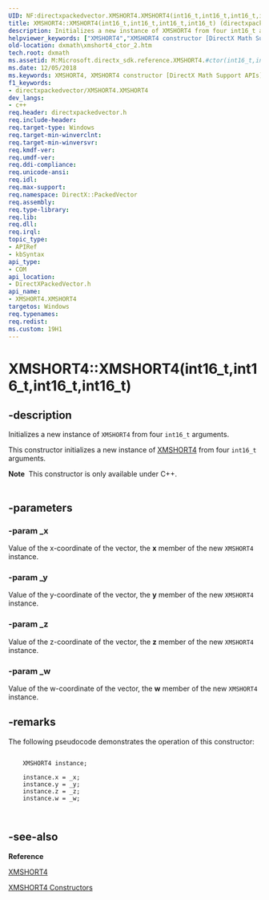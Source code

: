 ```yaml
---
UID: NF:directxpackedvector.XMSHORT4.XMSHORT4(int16_t,int16_t,int16_t,int16_t)
title: XMSHORT4::XMSHORT4(int16_t,int16_t,int16_t,int16_t) (directxpackedvector.h)
description: Initializes a new instance of XMSHORT4 from four int16_t arguments.
helpviewer_keywords: ["XMSHORT4","XMSHORT4 constructor [DirectX Math Support APIs]","XMSHORT4 constructor [DirectX Math Support APIs]","XMSHORT4 structure","XMSHORT4 structure [DirectX Math Support APIs]","XMSHORT4 constructor","XMSHORT4.XMSHORT4","XMSHORT4.XMSHORT4(int16_t","int16_t","int16_t","int16_t)","XMSHORT4::XMSHORT4","XMSHORT4::XMSHORT4(int16_t","int16_t","int16_t","int16_t)","dxmath.xmshort4_ctor_2"]
old-location: dxmath\xmshort4_ctor_2.htm
tech.root: dxmath
ms.assetid: M:Microsoft.directx_sdk.reference.XMSHORT4.#ctor(int16_t,int16_t,int16_t,int16_t)
ms.date: 12/05/2018
ms.keywords: XMSHORT4, XMSHORT4 constructor [DirectX Math Support APIs], XMSHORT4 constructor [DirectX Math Support APIs],XMSHORT4 structure, XMSHORT4 structure [DirectX Math Support APIs],XMSHORT4 constructor, XMSHORT4.XMSHORT4, XMSHORT4.XMSHORT4(int16_t,int16_t,int16_t,int16_t), XMSHORT4::XMSHORT4, XMSHORT4::XMSHORT4(int16_t,int16_t,int16_t,int16_t), dxmath.xmshort4_ctor_2
f1_keywords:
- directxpackedvector/XMSHORT4.XMSHORT4
dev_langs:
- c++
req.header: directxpackedvector.h
req.include-header: 
req.target-type: Windows
req.target-min-winverclnt: 
req.target-min-winversvr: 
req.kmdf-ver: 
req.umdf-ver: 
req.ddi-compliance: 
req.unicode-ansi: 
req.idl: 
req.max-support: 
req.namespace: DirectX::PackedVector
req.assembly: 
req.type-library: 
req.lib: 
req.dll: 
req.irql: 
topic_type:
- APIRef
- kbSyntax
api_type:
- COM
api_location:
- DirectXPackedVector.h
api_name:
- XMSHORT4.XMSHORT4
targetos: Windows
req.typenames: 
req.redist: 
ms.custom: 19H1
---
```


# XMSHORT4::XMSHORT4(int16_t,int16_t,int16_t,int16_t)


## -description


Initializes a new instance of <code>XMSHORT4</code> from four <code>int16_t</code> arguments.
    

This constructor initializes a new instance of <a href="https://docs.microsoft.com/windows/desktop/api/directxpackedvector/ns-directxpackedvector-xmshort4">XMSHORT4</a> from four
	<code>int16_t</code> arguments.
<div class="alert"><b>Note</b>  This constructor is only available under C++.
    </div><div> </div>

## -parameters




### -param _x

Value of the x-coordinate of the vector, the <b>x</b> member of the new
		    <code>XMSHORT4</code> instance.
		


### -param _y

Value of the y-coordinate of the vector, the <b>y</b> member of the new
		    <code>XMSHORT4</code> instance.
		


### -param _z

Value of the z-coordinate of the vector, the <b>z</b> member of the new
		    <code>XMSHORT4</code> instance.
		


### -param _w

Value of the w-coordinate of the vector, the <b>w</b> member of the new
		    <code>XMSHORT4</code> instance.
		


## -remarks



The following pseudocode demonstrates the operation of this constructor:
	


```

	XMSHORT4 instance;

	instance.x = _x;
	instance.y = _y;
	instance.z = _z;
	instance.w = _w;

    
```





## -see-also




<b>Reference</b>



<a href="https://docs.microsoft.com/windows/desktop/api/directxpackedvector/ns-directxpackedvector-xmshort4">XMSHORT4</a>



<a href="https://docs.microsoft.com/windows/desktop/dxmath/xmshort4-ctor">XMSHORT4 Constructors</a>
 

 

